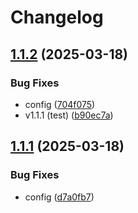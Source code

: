 # Changelog

## [1.1.2](https://github.com/Gr8G1/use-your-work/compare/v1.1.1...v1.1.2) (2025-03-18)


### Bug Fixes

* config ([704f075](https://github.com/Gr8G1/use-your-work/commit/704f07584423aff3ade535c2376fcb52d54bb19e))
* v1.1.1 (test) ([b90ec7a](https://github.com/Gr8G1/use-your-work/commit/b90ec7aed544fbb9897e7b5a9aac9d4a7138f0eb))

## [1.1.1](https://github.com/Gr8G1/use-your-work/compare/v1.1.0...v1.1.1) (2025-03-18)


### Bug Fixes

* config ([d7a0fb7](https://github.com/Gr8G1/use-your-work/commit/d7a0fb7ee2fa1e97b68d632fe99092369f3a6a9f))
